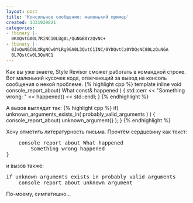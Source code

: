 ```yaml
---
layout: post
title: 'Консольное сообщение: маленький пример'
created: 1331929821
categories:
- !binary |-
  0KXQvtGA0L7RiNC10LUg0L/QuNGB0YzQvNC+
- !binary |-
  0JvQuNGC0LXRgNCw0YLRg9GA0L3QvtC1INC/0YDQvtCz0YDQsNC80LzQuNGA
  0L7QstCw0L3QuNC1
---
```

Как вы уже знаете, Style Revisor сможет работать в командной строке. Вот маленький кусочек кода, отвечающий за вывод на консоль сообщения о некой проблеме.
{% highlight cpp %}
template <typename What>
inline void console_report_about( What const& happened ) {
    std::cerr << "Something wrong: " << happened() << std::endl;
}
{% endhighlight %}

А вызов выглядит так:
{% highlight cpp %}
if( unknown_arguments_exists_in( probably_valid_arguments ) ) {
    console_report_about( unknown_argument{} );
}
{% endhighlight %}

Хочу отметить литературность письма. Прочтём сердцевину как текст:
<pre>
    console report about What happened
        Something wrong happened 
}
</pre>и вызов также:
<pre>
if unknown arguments exists in probably valid arguments
    console report about unknown argument
</pre>

По-моему, симпатишно...
